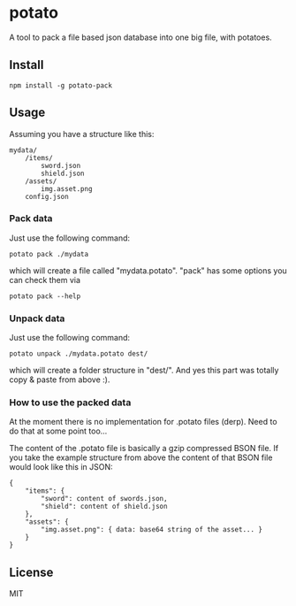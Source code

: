 # potato

A tool to pack a file based json database into one big file, with potatoes.

## Install

```
npm install -g potato-pack
```

## Usage

Assuming you have a structure like this:

```
mydata/
    /items/
        sword.json
        shield.json
    /assets/
        img.asset.png
    config.json
```

### Pack data

Just use the following command:

```
potato pack ./mydata
```

which will create a file called "mydata.potato". "pack" has some options you can check them via

```
potato pack --help
```

### Unpack data

Just use the following command:

```
potato unpack ./mydata.potato dest/
```

which will create a folder structure in "dest/". And yes this part was totally copy & paste from above :).

### How to use the packed data

At the moment there is no implementation for .potato files (derp). Need to do that at some point too...

The content of the .potato file is basically a gzip compressed BSON file. If you take the example structure from above the content of that BSON file would look like this in JSON:

```
{
    "items": {
        "sword": content of swords.json,
        "shield": content of shield.json
    },
    "assets": {
        "img.asset.png": { data: base64 string of the asset... }
    }
}
```

## License

MIT
